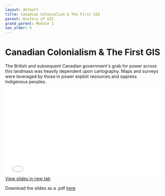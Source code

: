 ```yaml
---
layout: default
title: Canadian Colonialism & The First GIS
parent: History of GIS
grand_parent: Module 1
nav_order: 5
---
```

<!-- 
<details open markdown="block">
  <summary>
    Table of contents
  </summary>
  {: .text-delta }
1. TOC
{:toc}
</details>
--- -->

# Canadian Colonialism & The First GIS

The British and subsequent Canadian government's grab for power across this landmass was heavily dependent upon cartography.  Maps and surveys were leveraged by those in power exploit resources and oppress Indigenous peoples.

<div style="overflow: hidden;
  padding-top: 56.25%;
  position: relative">
  <iframe src="content/CanadianExpansion.html" title="Processes" scrolling="no" frameborder="0"
    style="border: 0;
   height: 100%;
   left: 0;
   position: absolute;
   top: 0;
   width: 100%;">
   <p>Your browser does not support iframes.</p>
 </iframe>
</div>
<a href="content/CanadianExpansion.html" target="_blank">View slides in new tab</a>

Download the slides as a .pdf [here](https://raw.githubusercontent.com/June-Skeeter/Module1_GEOS270/main/docs/content/CanadianExpansion.pdf)

<!-- 
# Indigenous Place Names: Countering Colonialism

The lands that comprise Canada have been inhabited for thousands of years and have histories that stretch back well before the colonial era.  Many colonial mapping efforts were centered on erasing Indigenous Peoples and their Histories.  One way they accomplished this was through the use of place names.  A prominent example of this is Ch'ich'iyuy.
* Ch'ich'iyuy is a Skwxwú7mesh word that translates to "The Two Sisters" or "Twin Sisters".  The peak is steeped in tradition and [history](https://www.legendsofvancouver.net/two-sisters-vancouver-bc).  The colonial name "The Lions" completely disregards this history.  The name is based of Heraldry, a system of family crests and symbols from Europe.


<img src="content/images/the_twins.jpg" width="600"> -->
<!-- 
## Learning Place Names.

<a href="http://squamishatlas.com/?fbclid=IwAR3JfkUeATF22zPFi9BCo-S6BrOudMQeFSO3_r3iar6JGj0XYf1qTOQ92zE#" target="_blank">The Skwxwú7mesh Atlas</a> is a great resource for learning about Skwxwú7mesh Place Names.
<div style="overflow: hidden;
  padding-top: 56.25%;
  position: relative">
  <iframe src="content/images/squamish_atlas.png" title="Processes" scrolling="no" frameborder="0"
    style="border: 0;
   height: 100%;
   left: 0;
   position: absolute;
   top: 0;
   width: 100%;">
   <p>Your browser does not support iframes.</p>
 </iframe>
</div>

<a href="https://placenamemap.musqueam.bc.ca/?fbclid=IwAR1dWYuotXFkmwJzidy2ayrlPy4NvvnRBuOnUeyoSqsRiZpt5blWhxeFR0I" target="_blank">The xʷməθkʷəy̓əm</a> have a great resource for as well!
<div style="overflow: hidden;
  padding-top: 56.25%;
  position: relative">
  <iframe src="content/images/musqueam_atlas.png" title="Processes" scrolling="no" frameborder="0"
    style="border: 0;
   height: 100%;
   left: 0;
   position: absolute;
   top: 0;
   width: 100%;">
   <p>Your browser does not support iframes.</p>
 </iframe>
</div>

 -->